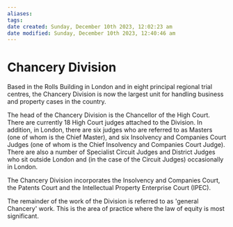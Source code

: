 ```yaml
---
aliases: 
tags: 
date created: Sunday, December 10th 2023, 12:02:23 am
date modified: Sunday, December 10th 2023, 12:40:46 am
---
```


# Chancery Division

Based in the Rolls Building in London and in eight principal regional trial centres, the Chancery Division is now the largest unit for handling business and property cases in the country.

The head of the Chancery Division is the Chancellor of the High Court. There are currently 18 High Court judges attached to the Division. In addition, in London, there are six judges who are referred to as Masters (one of whom is the Chief Master), and six Insolvency and Companies Court Judges (one of whom is the Chief Insolvency and Companies Court Judge). There are also a number of Specialist Circuit Judges and District Judges who sit outside London and (in the case of the Circuit Judges) occasionally in London.

The Chancery Division incorporates the Insolvency and Companies Court, the Patents Court and the Intellectual Property Enterprise Court (IPEC).

The remainder of the work of the Division is referred to as 'general Chancery' work. This is the area of practice where the law of equity is most significant.
